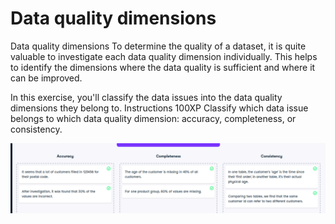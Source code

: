 # Data quality dimensions

Data quality dimensions
To determine the quality of a dataset, it is quite valuable to investigate each data quality dimension individually. This helps to identify the dimensions where the data quality is sufficient and where it can be improved.

In this exercise, you'll classify the data issues into the data quality dimensions they belong to.
Instructions
100XP
Classify which data issue belongs to which data quality dimension: accuracy, completeness, or consistency.

![alt text](image-1.png)